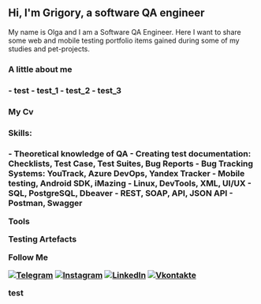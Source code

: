 <h2>Hi, I'm Grigory, a software QA engineer</h2>
My name is Olga and I am a Software QA Engineer. Here I want to share some web and mobile testing portfolio items gained during some of my studies and pet-projects.

<h3>A little about me<h3>
- test
- test_1
- test_2
- test_3

<h3>My Cv<h3>

<h3>Skills:<h3>
- Theoretical knowledge of QA
- Creating test documentation: Checklists, Test Case, Test Suites, Bug Reports
- Bug Tracking Systems: YouTrack, Azure DevOps, Yandex Tracker
- Mobile testing, Android SDK, iMazing
- Linux, DevTools, XML, UI/UX
- SQL, PostgreSQL, Dbeaver
- REST, SOAP, API, JSON API
- Postman, Swagger

Tools

Testing Artefacts

Follow Me

[![Telegram](https://img.shields.io/badge/-Telegram-090909?style=for-the-badge&logo=telegram&logoColor=27A0D9)](https://t.me/NikGrisha)
[![Instagram](https://img.shields.io/badge/-Instagram-090909?style=for-the-badge&logo=instagram&logoColor=B4068E)](https://instagram.com/grigory_nikolaev_?igshid=OGQ5ZDc2ODk2ZA==)
[![LinkedIn](https://img.shields.io/badge/-LinkedIn-090909?style=for-the-badge&logo=linkedin&logoColor=007BB6)](https://www.linkedin.com/in/grigory-nikolaev-892890260)
[![Vkontakte](https://img.shields.io/badge/-Vkontakte-090909?style=for-the-badge&logo=Vk&logoColor=4F7DB3)](https://vk.com/grigorynik)


test